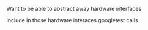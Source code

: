Want to be able to abstract away hardware interfaces

Include in those hardware interaces googletest calls
